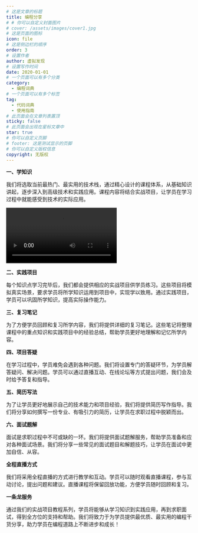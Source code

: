 ```yaml
---
# 这是文章的标题
title: 编程分享
# # 你可以自定义封面图片
# cover: /assets/images/cover1.jpg
# 这是页面的图标
icon: file
# 这是侧边栏的顺序
order: 3
# 设置作者
author: 虚拟发现
# 设置写作时间
date: 2020-01-01
# 一个页面可以有多个分类
category:
  - 编程词典
# 一个页面可以有多个标签
tag:
  - 代码词典
  - 使用指南
# 此页面会在文章列表置顶
sticky: false
# 此页面会出现在星标文章中
star: true
# 你可以自定义页脚
# footer: 这是测试显示的页脚
# 你可以自定义版权信息
copyright: 无版权
---
```



**一、学知识**

我们将选取当前最热门、最实用的技术栈，通过精心设计的课程体系，从基础知识讲起，逐步深入到高级技术和实践应用。课程内容将结合实战项目，让学员在学习过程中就能感受到技术的实际应用。

![](https://aigc456-1322485937.cos.ap-chengdu.myqcloud.com/load/202402281701065.mp4)

**二、实践项目**

每个知识点学习完毕后，我们都会提供相应的实战项目供学员练习。这些项目将模拟真实场景，要求学员将所学知识运用到项目中，实现学以致用。通过实践项目，学员可以巩固所学知识，提高实际操作能力。

**三、复习笔记**

为了方便学员回顾和复习所学内容，我们将提供详细的复习笔记。这些笔记将整理课程中的重点知识和实践项目中的经验总结，帮助学员更好地理解和记忆所学内容。

**四、项目答疑**

在学习过程中，学员难免会遇到各种问题。我们将设置专门的答疑环节，为学员解答疑问、解决问题。学员可以通过直播互动、在线论坛等方式提出问题，我们会及时给予答复和指导。

**五、简历写法**

为了让学员更好地展示自己的技术能力和项目经验，我们将提供简历写作指导。我们将分享如何撰写一份专业、有吸引力的简历，让学员在求职过程中脱颖而出。

**六、面试题解**

面试是求职过程中不可或缺的一环。我们将提供面试题解服务，帮助学员准备和应对各种面试场景。我们将分享一些常见的面试题目和解题技巧，让学员在面试中更加自信、从容。

**全程直播方式**

我们将采用全程直播的方式进行教学和互动。学员可以随时观看直播课程，参与互动讨论，提出问题和建议。直播课程将保留回放功能，方便学员随时回顾和复习。

**一条龙服务**

通过我们的实战项目教程系列，学员将能够从学习知识到实践应用，再到求职面试，得到全方位的支持和帮助。我们将致力于为学员提供最优质、最实用的编程干货分享，助力学员在编程道路上不断进步和成长！